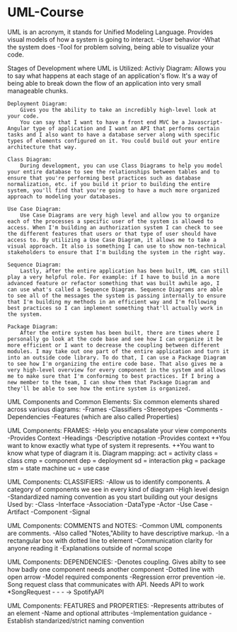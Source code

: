 # UML-Course
UML is an acronym, it stands for Unified Modeling Language.
Provides visual models of how a system is going to interact.
-User behavior
-What the system does
-Tool for problem solving, being able to visualize your code.

Stages of Development where UML is Utilized:
    Activiy Diagram: 
        Allows you to say what happens at each stage of an application's flow. It's a way of being able to break down the flow of an application into very small manageable chunks.

    Deployment Diagram:
        Gives you the ability to take an incredibly high-level look at your code.
        You can say that I want to have a front end MVC be a Javascript-Angular type of application and I want an API that performs certain tasks and I also want to have a database server along with specific types of elements configured on it. You could build out your entire architecture that way.

    Class Diagram:
        During development, you can use Class Diagrams to help you model your entire database to see the relationships between tables and to ensure that you're performing best practices such as database normalization, etc. if you build it prior to building the entire system, you'll find that you're going to have a much more organized approach to modeling your databases.

    Use Case Diagram:
        Use Case Diagrams are very high level and allow you to organize each of the processes a specific user of the system is allowed to access. When I'm building an authorization system I can check to see the different features that users or that type of user should have access to. By utilizing a Use Case Diagram, it allows me to take a visual approach. It also is something I can use to show non-technical stakeholders to ensure that I'm building the system in the right way.

    Sequence Diagram:
        Lastly, after the entire application has been built, UML can still play a very helpful role. For example: if I have to build in a more advanced feature or refactor something that was built awhile ago, I can use what's called a Sequence Diagram. Sequence Diagrams are able to see all of the messages the system is passing internally to ensure that I'm building my methods in an efficient way and I'm following best practices so I can implement something that'll actually work in the system.

    Package Diagram:
        After the entire system has been built, there are times where I personally go look at the code base and see how I can organize it be more efficient or I want to decrease the coupling between different modules. I may take out one part of the entire application and turn it into an outside code library. To do that, I can use a Package Diagram to see how I'm organizing the entire code base. That also gives me a very high-level overview for every component in the system and allows me to make sure that I'm conforming to best practices. If I bring a new member to the team, I can show them that Package Diagram and they'll be able to see how the entire system is organized.

UML Components and Common Elements:
    Six common elements shared across various diagrams:
        -Frames
        -Classifiers
        -Stereotypes
        -Comments
        -Dependencies
        -Features (which are also called Properties)

UML Components: FRAMES: 
    -Help you encapsalate your view components
    -Provides Context
    -Headings
    -Descriptive notation
    -Provides context
        ++You want to know exactly what type of system it represents.
        ++You want to know what type of diagram it is.
    Diagram mapping:
    act = activity
    class = class
    cmp = component
    dep = deployment
    sd = interaction
    pkg = package
    stm = state machine
    uc = use case

UML Components: CLASSIFIERS:
    -Allow us to identify components. A category of components we see in every kind of diagram
    -High level design
    -Standardized naming convention as you start building out your designs
        Used by:
        -Class
        -Interface
        -Association
        -DataType
        -Actor
        -Use Case
        -Artifact
        -Component
        -Signal

UML Components: COMMENTS and NOTES:
    -Common UML components are comments. 
    -Also called "Notes,"Ability to have descriptive markup.
    -In a rectangular box with dotted line to element
    -Communication clarity for anyone reading it
    -Explanations outside of normal scope

UML Components: DEPENDENCIES:
    -Denotes coupling. Gives abilty to see how badly one component needs another component
    -Dotted line with open arrow
    -Model required components 
    -Regression error prevention
    -ie. Song request class that communicates with API. Needs API to work
        *SongRequest - - - -> SpotifyAPI

UML Components: FEATURES and PROPERTIES:
    -Represents attributes of an element
    -Name and optional attributes
    -Implementation guidance
    -Establish standarized/strict naming convention
